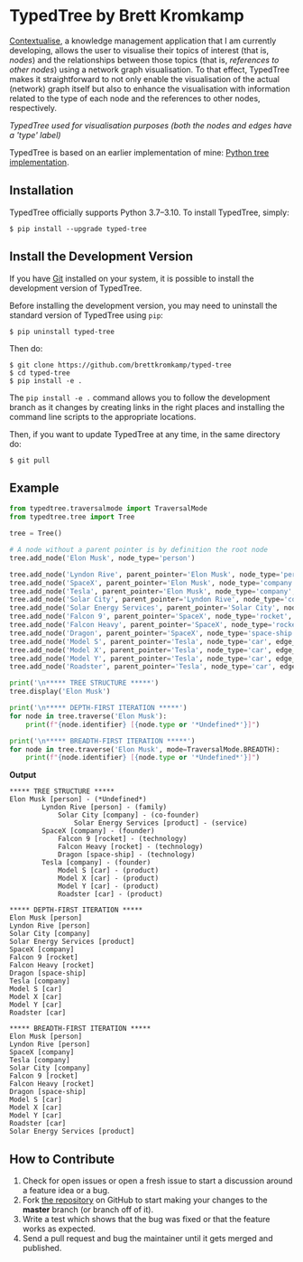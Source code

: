 # TypedTree by Brett Kromkamp

[Contextualise](https://contextualise.dev/), a knowledge management application that I am currently developing, allows the user to visualise their topics of interest (that is, *nodes*) and the relationships between those topics (that is, *references to other nodes*) using a network graph visualisation. To that effect, TypedTree makes it straightforward to not only enable the visualisation of the actual (network) graph itself but also to enhance the visualisation with information related to the type of each node and the references to other nodes, respectively.

*TypedTree used for visualisation purposes (both the nodes and edges have a 'type' label)*

TypedTree is based on an earlier implementation of mine: [Python tree implementation](https://github.com/caesar0301/treelib).

## Installation

TypedTree officially supports Python 3.7–3.10. To install TypedTree, simply:

    $ pip install --upgrade typed-tree

## Install the Development Version

If you have [Git](https://git-scm.com/) installed on your system, it is possible to install the development version of TypedTree.

Before installing the development version, you may need to uninstall the standard version of TypedTree using ``pip``:

    $ pip uninstall typed-tree

Then do:

    $ git clone https://github.com/brettkromkamp/typed-tree
    $ cd typed-tree
    $ pip install -e .

The ``pip install -e .`` command allows you to follow the development branch as it changes by creating links in the right places and installing the command line scripts to the appropriate locations.

Then, if you want to update TypedTree at any time, in the same directory do:

    $ git pull

## Example
```python
from typedtree.traversalmode import TraversalMode
from typedtree.tree import Tree

tree = Tree()

# A node without a parent pointer is by definition the root node
tree.add_node('Elon Musk', node_type='person')

tree.add_node('Lyndon Rive', parent_pointer='Elon Musk', node_type='person', edge_type='family')
tree.add_node('SpaceX', parent_pointer='Elon Musk', node_type='company', edge_type='founder')
tree.add_node('Tesla', parent_pointer='Elon Musk', node_type='company', edge_type='founder')
tree.add_node('Solar City', parent_pointer='Lyndon Rive', node_type='company', edge_type='co-founder')
tree.add_node('Solar Energy Services', parent_pointer='Solar City', node_type='product', edge_type='service')
tree.add_node('Falcon 9', parent_pointer='SpaceX', node_type='rocket', edge_type='technology')
tree.add_node('Falcon Heavy', parent_pointer='SpaceX', node_type='rocket', edge_type='technology')
tree.add_node('Dragon', parent_pointer='SpaceX', node_type='space-ship', edge_type='technology')
tree.add_node('Model S', parent_pointer='Tesla', node_type='car', edge_type='product')
tree.add_node('Model X', parent_pointer='Tesla', node_type='car', edge_type='product')
tree.add_node('Model Y', parent_pointer='Tesla', node_type='car', edge_type='product')
tree.add_node('Roadster', parent_pointer='Tesla', node_type='car', edge_type='product')

print('\n***** TREE STRUCTURE *****')
tree.display('Elon Musk')

print('\n***** DEPTH-FIRST ITERATION *****')
for node in tree.traverse('Elon Musk'):
    print(f"{node.identifier} [{node.type or '*Undefined*'}]")

print('\n***** BREADTH-FIRST ITERATION *****')
for node in tree.traverse('Elon Musk', mode=TraversalMode.BREADTH):
    print(f"{node.identifier} [{node.type or '*Undefined*'}]")
```

**Output**

```
***** TREE STRUCTURE *****
Elon Musk [person] - (*Undefined*)
        Lyndon Rive [person] - (family)
            Solar City [company] - (co-founder)
                Solar Energy Services [product] - (service)
        SpaceX [company] - (founder)
            Falcon 9 [rocket] - (technology)
            Falcon Heavy [rocket] - (technology)
            Dragon [space-ship] - (technology)
        Tesla [company] - (founder)
            Model S [car] - (product)
            Model X [car] - (product)
            Model Y [car] - (product)
            Roadster [car] - (product)

***** DEPTH-FIRST ITERATION *****
Elon Musk [person]
Lyndon Rive [person]
Solar City [company]
Solar Energy Services [product]
SpaceX [company]
Falcon 9 [rocket]
Falcon Heavy [rocket]
Dragon [space-ship]
Tesla [company]
Model S [car]
Model X [car]
Model Y [car]
Roadster [car]

***** BREADTH-FIRST ITERATION *****
Elon Musk [person]
Lyndon Rive [person]
SpaceX [company]
Tesla [company]
Solar City [company]
Falcon 9 [rocket]
Falcon Heavy [rocket]
Dragon [space-ship]
Model S [car]
Model X [car]
Model Y [car]
Roadster [car]
Solar Energy Services [product]
```

## How to Contribute

1. Check for open issues or open a fresh issue to start a discussion around a feature idea or a bug.
2. Fork [the repository](https://github.com/brettkromkamp/typed-tree) on GitHub to start making your changes to the **master** branch (or branch off of it).
3. Write a test which shows that the bug was fixed or that the feature works as expected.
4. Send a pull request and bug the maintainer until it gets merged and published.
